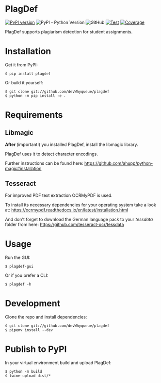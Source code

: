 # PlagDef

[![PyPI version](https://badge.fury.io/py/plagdef.svg)](https://badge.fury.io/py/plagdef)
![PyPI - Python Version](https://img.shields.io/pypi/pyversions/plagdef)
![GitHub](https://img.shields.io/github/license/devWhyqueue/plagdef)
[![Test](https://github.com/devWhyqueue/plagdef/actions/workflows/test.yml/badge.svg)](https://github.com/devWhyqueue/plagdef/actions/workflows/test.yml)
[![Coverage](https://sonarcloud.io/api/project_badges/measure?project=devWhyqueue_plagdef&metric=coverage)](https://sonarcloud.io/dashboard?id=devWhyqueue_plagdef)

PlagDef supports plagiarism detection for student assignments.

# Installation

Get it from PyPI:

```
$ pip install plagdef
````

Or build it yourself:

```
$ git clone git://github.com/devWhyqueue/plagdef
$ python -m pip install -e .
````

# Requirements

## Libmagic

**After** (important!) you installed PlagDef, install the libmagic library.

PlagDef uses it to detect character encodings.

Further instructions can be found here: https://github.com/ahupp/python-magic#installation

## Tesseract

For improved PDF text extraction OCRMyPDF is used.

To install its necessary dependencies for your operating system take a look at:
https://ocrmypdf.readthedocs.io/en/latest/installation.html

And don't forget to download the German language pack to your _tessdata_ folder from here:
https://github.com/tesseract-ocr/tessdata

# Usage

Run the GUI:

```
$ plagdef-gui
````

Or if you prefer a CLI:

```
$ plagdef -h
````

# Development

Clone the repo and install dependencies:

```
$ git clone git://github.com/devWhyqueue/plagdef
$ pipenv install --dev
````

# Publish to PyPI

In your virtual environment build and upload PlagDef:

```
$ python -m build
$ twine upload dist/*
````
